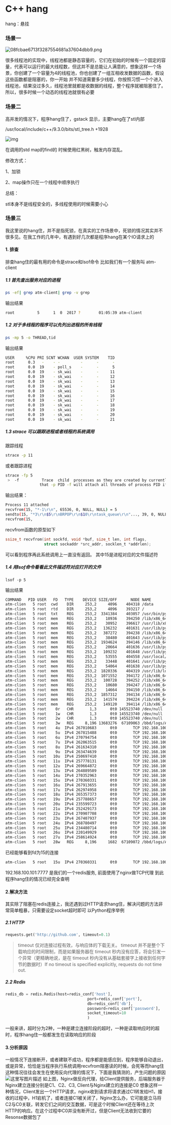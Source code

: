 # C++ hang

hang：悬挂

### 场景一

![08fcbae6713f3287554681a37604dbb9.png](https://img-blog.csdnimg.cn/img_convert/08fcbae6713f3287554681a37604dbb9.png)

很多线程池的实现中，线程池都是静态容量的，它们在初始的时候有一个固定的容量，代表可以运行的最大线程数，但这并不是总能让人满意的，想象这样一个场景，你创建了一个容量为4的线程池，你也创建了一组互相收发数据的函数，假设这些函数都是阻塞的，你一开始 并不知道需要多少线程，你按照习惯一个个进入线程池，结果没过多久，线程池里就都是收数据的线程，整个程序就被阻塞住了。所以，很多时候一个动态的线程池就很有必要



### 场景二

高并发的情况下，程序hang住了，gstack 显示，主要hang在了stl内部

/usr/local/include/c++/9.3.0/bits/stl_tree.h +1928

![img](https://img-blog.csdnimg.cn/20210416170555863.png?x-oss-process=image/watermark,type_ZmFuZ3poZW5naGVpdGk,shadow_10,text_aHR0cHM6Ly9ibG9nLmNzZG4ubmV0L2NhaWp1bmxpeWFucWluZw==,size_16,color_FFFFFF,t_70)

在调用的std map的find的 时候使用红黑树，触发内存混乱。

修改方式：

1、加锁

2、map操作只在一个线程中顺序执行

总结：

stl本身不是线程安全的，多线程使用的时候需要小心

### 场景三

我这里说的hang住，并不是指死锁，在真实的工作场景中，死锁的情况其实并不很多见。在我工作的几年中，有遇到好几次都是程序hang在某个IO请求上的

#### 1. 排查

排查hang住的最有用的命令是strace和lsof命令
比如我们有一个服务叫 atm-client

##### 1.1 首先查出服务对应的进程

```sh
ps -ef| grep atm-client| grep -v grep
```

输出结果

```sh
root          5      1  0  2017 ?        01:05:39 atm-client
```

##### 1.2 对于多线程的程序可以先列出进程的所有线程

```sh
ps -mp 5 -o THREAD,tid
```

输出结果

```sh
USER     %CPU PRI SCNT WCHAN  USER SYSTEM    TID
root      0.3   -    - -         -      -      -
root      0.0  19    - poll_s    -      -      5
root      0.0  19    - sk_wai    -      -     11
root      0.0  19    - sk_wai    -      -     12
root      0.0  19    - sk_wai    -      -     13
root      0.0  19    - sk_wai    -      -     14
root      0.0  19    - sk_wai    -      -     15
root      0.0  19    - sk_wai    -      -     16
root      0.0  19    - sk_wai    -      -     17
root      0.0  19    - sk_wai    -      -     18
root      0.0  19    - sk_wai    -      -     19
root      0.0  19    - sk_wai    -      -     20
root      0.0  19    - sk_wai    -      -     21
```

##### 1.3 strace 可以跟踪进程或者线程的系统调用

跟踪线程

```sh
strace -p 11
```

或者跟踪进程

```sh
strace -fp 5
 >  -f          Trace  child  processes as they are created by currently traced processes as a result of the fork(2), vfork(2) and clone(2) system calls. Note
               that -p PID -f will attach all threads of process PID if it is multi-threaded, not only thread with thread_id = PID.
```

输出结果：

```sh
Process 11 attached
recvfrom(15, "*-1\r\n", 65536, 0, NULL, NULL) = 5
sendto(15, "*3\r\n$5\r\nBRPOP\r\n$10\r\ntask_queue\r\n"..., 39, 0, NULL, 0) = 39
recvfrom(15,
```

recvfrom函数的原型如下

```c
ssize_t recvfrom(int sockfd, void *buf, size_t len, int flags,
                 struct sockaddr *src_addr, socklen_t *addrlen);
```

可以看到程序再此系统调用上一直没有返回。
其中15是进程对应的文件描述符

##### 1.4 用lsof命令看看此文件描述符对应打开的文件

```
lsof -p 5
```

输出结果

```sh
COMMAND   PID USER   FD   TYPE    DEVICE SIZE/OFF      NODE NAME
atm-clien   5 root  cwd    DIR     253,2     4096    404318 /data
atm-clien   5 root  rtd    DIR     253,2     4096    393217 /
atm-clien   5 root  txt    REG     253,2  3341384    403057 /usr/bin/python2.7
atm-clien   5 root  mem    REG     253,2    18936    394250 /lib/x86_64-linux-gnu/libuuid.so.1.3.0
atm-clien   5 root  mem    REG     253,2    30952    396617 /usr/lib/x86_64-linux-gnu/libffi.so.6.0.1
atm-clien   5 root  mem    REG     253,2   136232    401631 /usr/lib/python2.7/lib-dynload/_ctypes.x86_64-linux-gnu.so
atm-clien   5 root  mem    REG     253,2   387272    394238 /lib/x86_64-linux-gnu/libssl.so.1.0.0
atm-clien   5 root  mem    REG     253,2    38480    401643 /usr/lib/python2.7/lib-dynload/_ssl.x86_64-linux-gnu.so
atm-clien   5 root  mem    REG     253,2  1934624    394146 /lib/x86_64-linux-gnu/libcrypto.so.1.0.0
atm-clien   5 root  mem    REG     253,2    20664    401636 /usr/lib/python2.7/lib-dynload/_hashlib.x86_64-linux-gnu.so
atm-clien   5 root  mem    REG     253,2   109232    401648 /usr/lib/python2.7/lib-dynload/datetime.x86_64-linux-gnu.so
atm-clien   5 root  mem    REG     253,2    53555    404558 /usr/local/lib/python2.7/dist-packages/setproctitle.so
atm-clien   5 root  mem    REG     253,2    33448    401641 /usr/lib/python2.7/lib-dynload/_multiprocessing.x86_64-linux-gnu.so
atm-clien   5 root  mem    REG     253,2    54064    401638 /usr/lib/python2.7/lib-dynload/_json.x86_64-linux-gnu.so
atm-clien   5 root  mem    REG     253,2  1820336    404319 /usr/lib/locale/locale-archive
atm-clien   5 root  mem    REG     253,2  1071552    394172 /lib/x86_64-linux-gnu/libm-2.19.so
atm-clien   5 root  mem    REG     253,2   100728    394252 /lib/x86_64-linux-gnu/libz.so.1.2.8
atm-clien   5 root  mem    REG     253,2    10680    394247 /lib/x86_64-linux-gnu/libutil-2.19.so
atm-clien   5 root  mem    REG     253,2    14664    394150 /lib/x86_64-linux-gnu/libdl-2.19.so
atm-clien   5 root  mem    REG     253,2  1857312    394134 /lib/x86_64-linux-gnu/libc-2.19.so
atm-clien   5 root  mem    REG     253,2   141574    394224 /lib/x86_64-linux-gnu/libpthread-2.19.so
atm-clien   5 root  mem    REG     253,2   149120    394114 /lib/x86_64-linux-gnu/ld-2.19.so
atm-clien   5 root    0r   CHR       1,3      0t0 145523740 /dev/null
atm-clien   5 root    1w   CHR       1,3      0t0 145523740 /dev/null
atm-clien   5 root    2w   CHR       1,3      0t0 145523740 /dev/null
atm-clien   5 root    3w   REG     8,196 13683276  67109063 /bbd/logs/ATM/client.log
atm-clien   5 root    4u  IPv4 267010683      0t0       TCP 192.168.100.20:59062->192.168.100.101:7777 (ESTABLISHED)
atm-clien   5 root    5u  IPv4 267815488      0t0       TCP 192.168.100.20:41933->192.168.100.101:7777 (ESTABLISHED)
atm-clien   5 root    6u  IPv4 270794754      0t0       TCP 192.168.100.20:11288->192.168.100.101:7777 (ESTABLISHED)
atm-clien   5 root    7u  IPv4 262063515      0t0       TCP 192.168.100.20:13957->192.168.100.101:7777 (ESTABLISHED)
atm-clien   5 root    8u  IPv4 261634310      0t0       TCP 192.168.100.20:50690->192.168.100.101:7777 (ESTABLISHED)
atm-clien   5 root    9u  IPv4 263474639      0t0       TCP 192.168.100.20:17110->192.168.100.101:7777 (ESTABLISHED)
atm-clien   5 root   10u  IPv4 250697410      0t0       TCP 192.168.100.20:54419->192.168.100.101:7777 (ESTABLISHED)
atm-clien   5 root   11u  IPv4 257778131      0t0       TCP 192.168.100.20:42587->192.168.100.101:7777 (ESTABLISHED)
atm-clien   5 root   12u  IPv4 269664872      0t0       TCP 192.168.100.20:15913->192.168.100.101:7777 (ESTABLISHED)
atm-clien   5 root   13u  IPv4 264889589      0t0       TCP 192.168.100.20:19731->192.168.100.101:7777 (ESTABLISHED)
atm-clien   5 root   14u  IPv4 270352963      0t0       TCP 192.168.100.20:46913->192.168.100.101:7777 (ESTABLISHED)
atm-clien   5 root   15u  IPv4 270360331      0t0       TCP 192.168.100.20:47265->192.168.100.101:7777 (ESTABLISHED)
atm-clien   5 root   16u  IPv4 267913655      0t0       TCP 192.168.100.20:46663->192.168.100.101:7777 (ESTABLISHED)
atm-clien   5 root   17u  IPv4 262974958      0t0       TCP 192.168.100.20:52389->192.168.100.101:7777 (ESTABLISHED)
atm-clien   5 root   18u  IPv4 265357373      0t0       TCP 192.168.100.20:38733->192.168.100.101:7777 (ESTABLISHED)
atm-clien   5 root   19u  IPv4 257788657      0t0       TCP 192.168.100.20:42997->192.168.100.101:7777 (ESTABLISHED)
atm-clien   5 root   20u  IPv4 235599723      0t0       TCP 192.168.100.20:40133->192.168.100.101:7777 (ESTABLISHED)
atm-clien   5 root   21u  IPv4 252429173      0t0       TCP 192.168.100.20:20831->192.168.100.101:7777 (ESTABLISHED)
atm-clien   5 root   22u  IPv4 270907708      0t0       TCP 192.168.100.20:16200->192.168.100.101:7777 (ESTABLISHED)
atm-clien   5 root   23u  IPv4 267407937      0t0       TCP 192.168.100.20:22827->192.168.100.101:7777 (ESTABLISHED)
atm-clien   5 root   24u  IPv4 268780497      0t0       TCP 192.168.100.20:31092->192.168.100.101:7777 (ESTABLISHED)
atm-clien   5 root   25u  IPv4 234480714      0t0       TCP 192.168.100.20:43478->192.168.100.101:7777 (ESTABLISHED)
atm-clien   5 root   26u  IPv4 220149929      0t0       TCP 192.168.100.20:61232->192.168.100.101:7777 (ESTABLISHED)
atm-clien   5 root   27u  IPv4 258614924      0t0       TCP 192.168.100.20:26050->192.168.100.101:7777 (ESTABLISHED)
atm-clien   5 root   28w   REG     8,196     1682  67109072 /bbd/logs/ATM/client.error.log
```

已经能够看到fd为15的连接

```sh
atm-clien   5 root   15u  IPv4 270360331      0t0       TCP 192.168.100.20:47265->192.168.100.101:7777 (ESTABLISHED)
```

192.168.100.101:7777 是我们的一个redis服务, 前面使用了nginx做TCP代理
到此程序hang住的情况已经完全查明

#### 2.解决方法

其实除了阻塞在redis连接上，我还遇到过HTTP请求hang住，解决问题的方法非常简单粗暴，只需要设定socket超时即可
以Python程序举例

##### 2.1 HTTP

```python
requests.get('http://github.com', timeout=0.1)
```

> timeout 仅对连接过程有效，与响应体的下载无关。 timeout 并不是整个下载响应的时间限制，而是如果服务器在 timeout 秒内没有应答，将会引发一个异常（更精确地说，是在 timeout 秒内没有从基础套接字上接收到任何字节的数据时）If no timeout is specified explicitly, requests do not time out.

##### 2.2 Redis

```python
redis_db = redis.Redis(host=redis_conf['host'],
                                    port=redis_conf['port'],
                                    db=redis_conf['db'],
                                    password=redis_conf['password'],
                                    socket_timeout=10
                                    )
```

一般来讲，超时分为2种，一种是建立连接阶段的超时，一种是读取响应时的超时，程序hang住一般都发生在读取响应的阶段

#### 3.分析原因

一般情况下连接断开，或者建联不成功，程序都是能感应到，程序能够自动退出，或是异常，恰恰是当程序执行系统调用recvfrom阻塞读的时候，会死等而hang住
这种情况往往会发生在使用反向代理的情况下，下面是我猜测的，产生问题的原因
![这里写图片描述](https://ut-bucket01.sh1a.qingstor.com/woshiaotian/20220421/69e95e02-c156-11ec-a32f-5626e1cdcfe2.png)
如上图，Nginx做反向代理，给Client提供服务，后端服务器于Nginx建立连接分别是C1、C2、C3, Client与Nginx建立的连接是C0
想象这样一种情况，Client发出一个HTTP请求，nginx收到请求将请求通过C1转发给H1，接收的过程中，H1宕机了，或者连接C1被关闭了，Nginx怎么办，它可能是立马将C2与C0关联，转发它们之间的交互数据，可是这个时候Client还在等待上次HTTP的响应。在这个过程中C0并没有断开过，但是Client无法收到它要的Resonse数据包了











